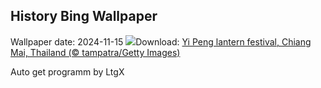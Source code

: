 ## History Bing Wallpaper
Wallpaper date: 2024-11-15
![](https://www.bing.com/th?id=OHR.YiPengLanterns_DE-DE1312879989_UHD.jpg&w=1000)Download: [Yi Peng lantern festival, Chiang Mai, Thailand (© tampatra/Getty Images)](https://www.bing.com/th?id=OHR.YiPengLanterns_DE-DE1312879989_UHD.jpg)

Auto get programm by LtgX

